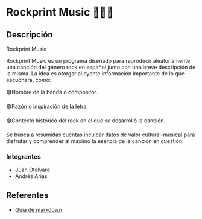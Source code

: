 # Rockprint Music 🎵😊🎶

## Descripción

Rockprint Music

Rockprint Music es un programa diseñado para reproducir aleatoriamente una canción del género rock en español junto con una breve descripción de la misma. La idea es otorgar al oyente información importante de lo que escuchara, como:
 
 🟢Nombre de la banda o compositor.
 
 🟢Razón o inspiración de la letra.
 
 🟢Contexto histórico del rock en el que se desarrolló la canción.

Se busca a resumidas cuentas inculcar datos de valor cultural-musical para disfrutar y comprender al máximo la esencia de la canción en cuestión.


### Integrantes
- Juan Otalvaro
- Andrés Arias

## Referentes 
- [Guia de markdown](https://github.com/adam-p/markdown-here/wiki/Markdown-Cheatsheet)

